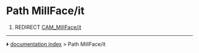 # Path MillFace/it
1.  REDIRECT [CAM_MillFace/it](CAM_MillFace/it.md)



---
⏵ [documentation index](../README.md) > Path MillFace/it
